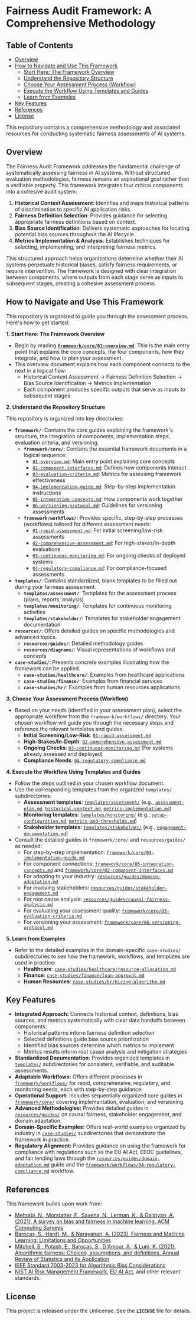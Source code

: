 # Fairness Audit Framework: A Comprehensive Methodology

## Table of Contents

- [Overview](#overview)
- [How to Navigate and Use This Framework](#how-to-navigate-and-use-this-framework)
    - [Start Here: The Framework Overview](#1-start-here-the-framework-overview)
    - [Understand the Repository Structure](#2-understand-the-repository-structure)
    - [Choose Your Assessment Process (Workflow)](#3-choose-your-assessment-process-workflow)
    - [Execute the Workflow Using Templates and Guides](#4-execute-the-workflow-using-templates-and-guides)
    - [Learn from Examples](#5-learn-from-examples)
- [Key Features](#key-features)
- [References](#references)
- [License](#license)

This repository contains a comprehensive methodology and associated resources for conducting systematic fairness
assessments of AI systems.

## Overview

The Fairness Audit Framework addresses the fundamental challenge of systematically assessing fairness in AI systems.
Without structured evaluation methodologies, fairness remains an aspirational goal rather than a verifiable property.
This framework integrates four critical components into a cohesive audit system:

1. **Historical Context Assessment**: Identifies and maps historical patterns of discrimination to specific AI
   application risks.
2. **Fairness Definition Selection**: Provides guidance for selecting appropriate fairness definitions based on context.
3. **Bias Source Identification**: Delivers systematic approaches for locating potential bias sources throughout the AI
   lifecycle.
4. **Metrics Implementation & Analysis**: Establishes techniques for selecting, implementing, and interpreting fairness
   metrics.

This structured approach helps organizations determine whether their AI systems perpetuate historical biases, satisfy
fairness requirements, or require intervention.
The framework is designed with clear integration between components,
where outputs from each stage serve as inputs to subsequent stages, creating a cohesive assessment process.

## How to Navigate and Use This Framework

This repository is organized to guide you through the assessment process. Here's how to get started:

**1. Start Here: The Framework Overview**

* Begin by reading **[`framework/core/01-overview.md`](framework/core/01-overview.md)**. This is the main entry point
  that explains the core concepts, the four components, how they integrate, and how to plan your assessment.
* This overview document explains how each component connects to the next in a logical flow:
    * Historical Context Assessment → Fairness Definition Selection → Bias Source Identification → Metrics
      Implementation
    * Each component produces specific outputs that serve as inputs to subsequent stages

**2. Understand the Repository Structure**

This repository is organized into key directories:

* **`framework/`**: Contains the core guides explaining the framework's structure, the integration of components,
  implementation steps, evaluation criteria, and versioning.
    * **`framework/core/`**: Contains the essential framework documents in a logical sequence:
        * [`01-overview.md`](framework/core/01-overview.md): Main entry point explaining core concepts
        * [`02-component-interfaces.md`](framework/core/02-component-interfaces.md): Defines how components interact
        * [`03-evaluation-criteria.md`](framework/core/03-evaluation-criteria.md): Metrics for assessing framework
          effectiveness
        * [`04-implementation-guide.md`](framework/core/04-implementation-guide.md): Step-by-step implementation
          instructions
        * [`05-integration-concepts.md`](framework/core/05-integration-concepts.md): How components work together
        * [`06-versioning-protocol.md`](framework/core/06-versioning-protocol.md): Guidelines for versioning assessments
    * **`framework/workflows/`**: Provides specific, step-by-step processes (workflows) tailored for different
      assessment needs:
        * [`01-rapid-assessment.md`](framework/workflows/01-rapid-assessment.md): For initial screening/low-risk
          assessments
        * [`02-comprehensive-assessment.md`](framework/workflows/02-comprehensive-assessment.md): For
          high-stakes/in-depth evaluations
        * [`03-continuous-monitoring.md`](framework/workflows/03-continuous-monitoring.md): For ongoing checks of
          deployed systems
        * [`04-regulatory-compliance.md`](framework/workflows/04-regulatory-compliance.md): For compliance-focused
          assessments
* **`templates/`**: Contains standardized, blank templates to be filled out during your fairness assessment.
    * **`templates/assessment/`**: Templates for the assessment process (plans, reports, analysis)
    * **`templates/monitoring/`**: Templates for continuous monitoring activities
    * **`templates/stakeholder/`**: Templates for stakeholder engagement documentation
* **`resources/`**: Offers detailed guides on specific methodologies and advanced topics.
    * **`resources/guides/`**: Detailed methodology guides
    * **`resources/diagrams/`**: Visual representations of workflows and concepts
* **`case-studies/`**: Presents concrete examples illustrating how the framework can be applied.
    * **`case-studies/healthcare/`**: Examples from healthcare applications
    * **`case-studies/finance/`**: Examples from financial services
    * **`case-studies/hr/`**: Examples from human resources applications

**3. Choose Your Assessment Process (Workflow)**

* Based on your needs (identified in your assessment plan), select the appropriate workflow from the
  `framework/workflows/` directory. Your chosen workflow will guide you through the necessary steps and reference the
  relevant templates and guides.
    * **Initial Screening/Low-Risk**: [`01-rapid-assessment.md`](framework/workflows/01-rapid-assessment.md)
    * **High-Stakes/In-Depth**: [`02-comprehensive-assessment.md`](framework/workflows/02-comprehensive-assessment.md)
    * **Ongoing Checks**: [`03-continuous-monitoring.md`](framework/workflows/03-continuous-monitoring.md) (For systems
      already assessed and deployed)
    * **Compliance Needs**: [`04-regulatory-compliance.md`](framework/workflows/04-regulatory-compliance.md)

**4. Execute the Workflow Using Templates and Guides**

* Follow the steps outlined in your chosen workflow document.
* Use the corresponding templates from the organized `templates/` subdirectories:
    * **Assessment templates**: [`templates/assessment/`](templates/assessment/) (e.g., [
      `assessment-plan.md`](templates/assessment/assessment-plan.md), [
      `historical-context.md`](templates/assessment/historical-context.md), [
      `metrics-implementation.md`](templates/assessment/metrics-implementation.md))
    * **Monitoring templates**: [`templates/monitoring/`](templates/monitoring/) (e.g., [
      `setup-configuration.md`](templates/monitoring/setup-configuration.md), [
      `metrics-and-thresholds.md`](templates/monitoring/metrics-and-thresholds.md))
    * **Stakeholder templates**: [`templates/stakeholder/`](templates/stakeholder/) (e.g., [
      `engagement-documentation.md`](templates/stakeholder/engagement-documentation.md))
* Consult the detailed guides in `framework/core/` and `resources/guides/` as needed:
    * For step-by-step implementation: [
      `framework/core/04-implementation-guide.md`](framework/core/04-implementation-guide.md)
    * For component connections: [
      `framework/core/05-integration-concepts.md`](framework/core/05-integration-concepts.md) and [
      `framework/core/02-component-interfaces.md`](framework/core/02-component-interfaces.md)
    * For adapting to your industry: [`resources/guides/domain-adaptation.md`](resources/guides/domain-adaptation.md)
    * For involving stakeholders: [
      `resources/guides/stakeholder-engagement.md`](resources/guides/stakeholder-engagement.md)
    * For root cause analysis: [
      `resources/guides/causal-fairness-analysis.md`](resources/guides/causal-fairness-analysis.md)
    * For evaluating your assessment quality: [
      `framework/core/03-evaluation-criteria.md`](framework/core/03-evaluation-criteria.md)
    * For versioning your assessment: [
      `framework/core/06-versioning-protocol.md`](framework/core/06-versioning-protocol.md)

**5. Learn from Examples**

* Refer to the detailed examples in the domain-specific `case-studies/` subdirectories to see how the framework,
  workflows, and templates are used in practice:
    * **Healthcare**: [`case-studies/healthcare/resource-allocation.md`](case-studies/healthcare/resource-allocation.md)
    * **Finance**: [`case-studies/finance/loan-approval.md`](case-studies/finance/loan-approval.md)
    * **Human Resources**: [`case-studies/hr/hiring-algorithm.md`](case-studies/hr/hiring-algorithm.md)

## Key Features

* **Integrated Approach:** Connects historical context, definitions, bias sources, and metrics systematically with clear
  data handoffs between components:
    * Historical patterns inform fairness definition selection
    * Selected definitions guide bias source prioritization
    * Identified bias sources determine which metrics to implement
    * Metrics results inform root cause analysis and mitigation strategies
* **Standardized Documentation:** Provides organized templates in [`templates/`](templates/) subdirectories for
  consistent, verifiable, and auditable assessments.
* **Adaptable Workflows:** Offers different processes in [`framework/workflows/`](framework/workflows/) for rapid,
  comprehensive, regulatory, and monitoring needs, each with step-by-step guidance.
* **Operational Support:** Includes sequentially organized core guides in [`framework/core/`](framework/core/) covering
  implementation, evaluation, and versioning.
* **Advanced Methodologies:** Provides detailed guides in [`resources/guides/`](resources/guides/) on causal fairness,
  stakeholder engagement, and domain adaptation.
* **Domain-Specific Examples:** Offers real-world examples organized by industry in [`case-studies/`](case-studies/)
  subdirectories that demonstrate the framework in practice.
* **Regulatory Alignment:** Provides guidance on using the framework for compliance with regulations such as the EU AI
  Act, EEOC guidelines, and fair lending laws through the [
  `resources/guides/domain-adaptation.md`](resources/guides/domain-adaptation.md) guide and the [
  `framework/workflows/04-regulatory-compliance.md`](framework/workflows/04-regulatory-compliance.md) workflow.

## References

This framework builds upon work from:

- [Mehrabi, N., Morstatter, F., Saxena, N., Lerman, K., & Galstyan, A. (2021). A survey on bias and fairness in machine learning. ACM Computing Surveys](https://dl.acm.org/doi/10.1145/3457607)
- [Barocas, S., Hardt, M., & Narayanan, A. (2023). Fairness and Machine Learning: Limitations and Opportunities](https://fairmlbook.org)
- [Mitchell, S., Potash, E., Barocas, S., D'Amour, A., & Lum, K. (2021). Algorithmic fairness: Choices, assumptions, and definitions. Annual Review of Statistics and Its Application](https://www.annualreviews.org/doi/10.1146/annurev-statistics-042720-125902)
- [IEEE Standard 7003-2023 for Algorithmic Bias Considerations](https://sagroups.ieee.org/7003/)
- [NIST AI Risk Management Framework](https://www.nist.gov/itl/ai-risk-management-framework), [EU AI Act](https://eur-lex.europa.eu/eli/reg/2024/1689/oj/eng),
  and other relevant standards.

## License

This project is released under the Unlicense. See the **`LICENSE`** file for details.